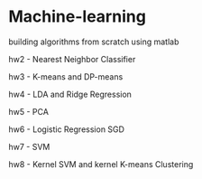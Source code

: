 # Machine-learning
building algorithms from scratch using matlab

hw2 - Nearest Neighbor Classifier<br>

hw3 - K-means and DP-means<br>

hw4 - LDA and Ridge Regression<br>

hw5 - PCA<br>

hw6 - Logistic Regression SGD<br>

hw7 - SVM <br>

hw8 - Kernel SVM and kernel K-means Clustering
